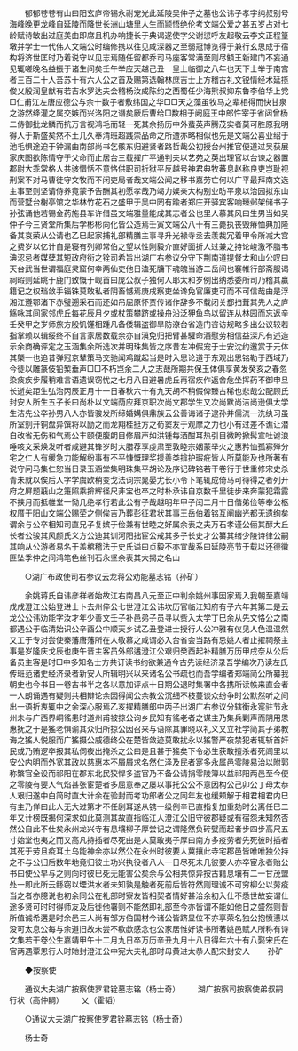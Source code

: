 <!-- { "loadSidebar": true } -->
　　郁郁苍苍有山曰阳玄庐帝锡永祔宠光此延陵吴仲子之墓也公讳子孝字纯叔别号海峰晚更龙峰自延陵而降世长洲山塘里人生而颕悟绝伦考文端公爱之甚五岁占对七龄赋诗敏出过庭美由即席且机办响捷长于典谒遂使字父谢愆呼友起敬云李文正程篁墩并学士一代伟人文端公时编修携以往见咸深器之至弱冠博览得于兼行玄思成于宿构将济世匡时乃着说守以见志焉随任留都乔司马座客常满至则尽顀王新建门不妄通见辄嗟晚名益振于诸生间矣壬午举应天越己丑　皇上临御之八年也天下士举于南宫者三百二十人吾苏十有六人公之首及赐第选翰林庶吉士上方稽古礼文锐情经术延揽俊乂殷润皇猷有若吉水罗达夫会稽杨汝成陈约之西蜀任少海熊叔抑东鲁李伯华上党□仁甫江左唐应德公与余十数子者敷纬国之华□□天之藻虽牧马之辈相得而快甘泉之游然绛灌之属交嫉而兴洛阳之谮矣厥后曹给□数相于阙庭王中郎忤宰于省闼曾杨二侍御批龙鳞而抗万言视鸿毛而轻一死其余扬历中外蜚英声腾茂实者莫可胜原我明得人于斯盛矣然不土几久奉清班超践崇品命之所遭亦略相似也先是文端公喜业绍于池毛惧途迫于钟漏由南部尚书乞骸东归避贤者路哲哉公初授台州推官便道过吴获展家庆图欲陈情夺于父命而止居台三载擢广平通判夫以艺苑之英出理官以台谏之器置郡尉大乖常格人共骇惜恬不意恪供职司折狱平反越号神君典牧蕃息赵称良吏岂耻视刑案不对马曹徒守文牧而不闲吏局者哉文端公闻之移书嘉劳亡何以广平最拜南文选主事至则坚请侍养竟蒙予告酬其初愿孝哉乃竭力娱亲大构别业昉平泉以治园拟东山而营墅台榭亭馆之华林竹花石之盛甲于吴中罔有踰者郑庄开驿宾客响臻邺架储书子孙弦诵他若锡金药施县车许借虽文端雅量能成其志者公也里人慕其风曰生男当如吴仲子今三贤堂所集后学彬彬向化皆公造焉壬寅文端公八十有三薨执丧毁瘠恤典加隆备其哀荣从公请也乙巳起家捕礼部精膳主事寻升光禄寺丞去羡裁冗着甲令所减大宫之费岁以亿计自是寝有列卿常伯之望以性刚毅介直好面折人过兼之持论峻激不脂韦淟涊忌者媒孽其短政府衔之铨司希旨出湖广右参议分守下荆南道提督太和山公叹曰天台武当世谓福庭灵窟何幸两仙吏他日溘死牗下魂魄当游二岳间也褰帷行部斋服谒祠暇则延眺于鹿门致慨于岘首曰庞公叔子独何人耶太和岁例出纳悉委所司乃稽其赢籍记之权珰敛手锱铢莫敢私者阴畜憾焉庚戌察吏坐谗免官廉吏可而不可信哉由是浮湘江遵鄂渚下赤璧遡采石而还如吊屈原怀贾传诸作辞多不载闭关郄扫葺其先人之庐觞咏其间家邻虎丘每花辰月夕或杖策攀跻或操舟沿泛狎鱼鸟以留连从林园而忘返辛壬癸甲之岁师旅方殷饥馑相踵凡备倭辑盗御旱防潦台省造门咨访规略多出公议较若指掌赖以辑绥终不自言家居数载余亦自滇免归把臂甚驩命酒慰劳相信益深凡有述造示余商确评定之玉涵集余所选次并明珠集皆之序昔左冲假宠于士安沈约邀赏于元体其槩一也追昔弹冠京辇策马交驰闻鸡蹴起当是时入思论道于东观出思铭勒于西域乃今徒以雕篆伎铅椠垂声□□不朽岂余二人之志哉所期共保玉体俱享黄发癸亥之春忽染痰疾步履稍难言语遗误窃忧之七月八日避暑虎丘再宿疾作返舍危坐挥药不御申旦长逝矣距生弘治丙辰正月十一日春秋六十有九天胡不稍假俾臻古稀也悲哉公配顾氏封安人所生五子长曰尚朴以文端荫应拜京职次尚文郡学生又次尚默尚洁尚逊俱太学生洁先公卒孙男八人亦皆骏发所缔婚媾俱鼎族云公善诲诸子逮孙并儒流一洗纨习虽所室别开铜盘异馔将以励之而龙翔桂挺方之荀窦友于观摩之力也小有过差不谯让潜自改省无伤和气焉公丰颐便腹朗目修眉声如洪锺每酒酣耳热引目微盻掀髯宣吐谑浪唾咳文采焕发听者咸避其锋岁时大腊荐享虔肃至敦睦宗姻蒙举火之惠矜恤孤寡殚分宅之仁人有缓急力能解纷事有不平慷慨理奖援善类揜护瑕疪皆人所莫能及也所著有说守问马集仁恕当日录玉涵堂集明珠集平胡论及序记碑铭若干卷行于世重修宋史杀青未就以俟后人字学虞欧稍变戈法词宗晁晏尤长小令下笔辄成倚马可待得之者列开府之屏题蕺山之箑照乘揜辉径尺非宝也卒之时朴承讳自京数千里徒步来奔蒙犯霜露不挟月而抵帷堂一恸几绝孝行若此公有子哉越明年甲子闰二月十日偕弟俭等奉公柩权厝于阳山文端公赐茔之侧俟吉乃葬彭征君状其事王岳伯着铭互阐幽光都无遗绚矣谓余与公卒相知司直兄子复嫔于俭兼有世睦之好属余表之夫万石孝谨公俪其醇大丘长者公骏其风颜氏义方公迪其训河阳拙宦公戒其多子长史才公纂其绪少陵诗律公嗣其响从公游者易名于盖棺稽法于史氏谥曰贞毅不亦宜哉系曰延陵亮节于载以还德徽匪坠季仲之间鸿笔色丝刊石永坚余表其大揭之名山 

　　○湖广布政使司右参议云龙蒋公劝能墓志铭（孙矿） 

　　余姚蒋氏自讳彦祥者始故江右南昌八元至正中判余姚州事因家焉入我朝至嘉靖戊戌澄江公始登进士卜去州倅公七世澄江公讳坎历官临江知府有子六年其第二是云龙公公讳劝能字汝才年少善文壬子补邑弟子员寻以赀入太学丁巳余从先文恪公之南都遇公于临清始识公辛酉公中顺天乡试乙丑登进士授行人公冲雅有仪见人色温温然又工于专对尝使秦藩唐藩所在人敬慕之咸谓必入台省会当路有忌姚人者止擢祠祭主事是岁隆庆戈辰也庚午晋主客员外郎遘澄江公艰归癸酉起补精膳万历甲戌奈从公后备员主客是时□中多知名士方共订读书约欲兼通今古先读经济录吾学编次乃读左氏传班范诸史经济录者新安人所辑明兴以来诸名公书疏也而吾学编者郑端简公所纂我朝史也今书日一卷古书半之各以意加评点十日期公退时集署中各携所读帙来直会者一人朗诵遇有疑则共相辩论余因得闻公余教公沉细不枝蔓谈众纷争时公默然听之间出一语折衷辄中之余深心服焉乙亥擢精膳郎中丙子出湖广右参议分辖衡永寔驻节永州未与广西界峒徭患时道州甫被掠公询乡民知有徭老者之谋主乃集兵剿声而阴用恩惠抚之于是猺老惧谕其众归所掠公因召来与语除其罪晓以礼义又立社学简其子弟教诲之猺人悦服而广猺摄公威德终公在楚皆敛迹莫敢扰永以猺警严夜禁犯者辄斩首奸民或乃贿逻卒报其私伺夜出掩杀之公曰是且甚于猺矣下令必生获敢擅杀者死闾里以安公内明而外宽其政以慈惠本不屑屑求名然仁泽及民者寔多永属邑零陵易治以附郭称繁官全设而祁阳在郡东北民狡悍多盗官乃不备公请捐零陵簿以益祁阳两邑至今便之零陵有要人气焰甚张宦楚者多屈意奉之屡以事托公公不意因构公己卯公丁母太恭人艰归遂中白简时直大计余在验封而考功郎者公之同年友也缓颊解于相君相君内巳有主乃佯曰此人无大过第才不任剧耳遂从镌一级例辛已直指复加重劾时公离任巳二年又计榜既揭何深求如此莫测其故直指临江人澄江公旧守彼郡疑或有宿怨未知然否然公自此不仕矣永州龙兴寺有息壤柳子厚尝记之谓隆然负砖甓而起者步四步高尺五寸始堂也夷之而又高凡持插者尽死由是人莫敢夷子厚曰南方多疫劳者先死彼时插者其死于劳且疫耳土乌能神余亦以然公在永州时彼要人冀攘此寺宅郡邑皆唯唯独公持之不与公归后数年地竟归彼土功兴执役者八人一日尽死未几彼要人亦卒宦永者贻公书曰使公早与之则向时彼巳死无能害公矣余与公相共惊异按古籍息壤有二一甘茂盟处一即此所云鲧窃以堙洪水者未知孰是触者死前后皆符然则理诚不可穷柳公以劳疫当之者亦臆说也初余同公在礼部时寮友皆相契者情好甚洽余初入仕不悉世故妄谓仕途多贤可时时得师友及后徙他署则不能然即礼部至今亦皆谓不能如他日之盛然则昔所值诚希遘是时余邑三人尚有邹方伯国材今诸公皆跻显位不亦享荣名独公抱愤懑以没可太息公每与余道旧故未尝不欷歔感念也公家居惟好读书所著姚邑赋人所称有诗文集若干卷公生嘉靖甲午十二月九日卒万历辛丑九月十八日得年六十有八娶宋氏在官两遇覃恩行人时貤封澄江公中宪大夫礼部时母黄进太恭人配宋封安人 
　　孙矿 

　　◆按察使 

　　通议大夫湖广按察使罗君铨墓志铭（杨士奇） 
　　湖广按察司按察使弟叔嗣行状（高仲嗣） 
　　乂（霍韬） 

　　○通议大夫湖广按察使罗君铨墓志铭（杨士奇） 

　　杨士奇 
